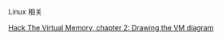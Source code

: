 Linux 相关

[Hack The Virtual Memory, chapter 2: Drawing the VM diagram](https://blog.holbertonschool.com/hack-the-virtual-memory-drawing-the-vm-diagram/)  
